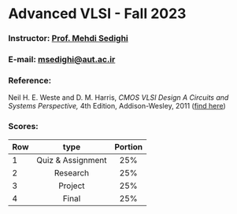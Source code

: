 # Advanced VLSI - Fall 2023

### Instructor: [Prof. Mehdi Sedighi](https://aut.ac.ir/cv/2365/%D9%85%D9%87%D8%AF%DB%8C%20%D8%B5%D8%AF%DB%8C%D9%82%DB%8C)
### E-mail: [msedighi@aut.ac.ir](mailto:msedighi@aut.ac.ir)

### Reference:
Neil H. E. Weste and D. M. Harris, *CMOS VLSI Design A Circuits and Systems Perspective,* 4th Edition, Addison-Wesley, 2011 ([find here](https://github.com/rezaAdinepour/M.Sc-AUT/tree/main/Advanced%20VLSI/Reference))
 
### Scores:
| Row | type | Portion |
| --- | :-:  | :-: |  
| 1 | Quiz & Assignment | 25% |
| 2 | Research | 25% |
| 3 | Project | 25% |
| 4 | Final | 25% |

